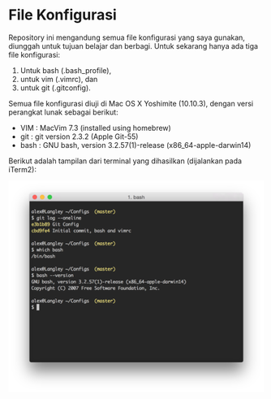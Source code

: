 # File Konfigurasi

Repository ini mengandung semua file konfigurasi yang saya gunakan, diunggah untuk tujuan belajar dan berbagi. Untuk sekarang hanya ada tiga file konfigurasi:

1. Untuk bash (.bash_profile),
2. untuk vim  (.vimrc), dan
3. untuk git  (.gitconfig).

Semua file konfigurasi diuji di Mac OS X Yoshimite (10.10.3), dengan versi perangkat lunak sebagai berikut:

- VIM  : MacVim 7.3 (installed using homebrew)
- git  : git version 2.3.2 (Apple Git-55)
- bash : GNU bash, version 3.2.57(1)-release (x86_64-apple-darwin14) 

Berikut adalah tampilan dari terminal yang dihasilkan (dijalankan pada iTerm2):

![View on iTerm2](imgs/terminal.png)
